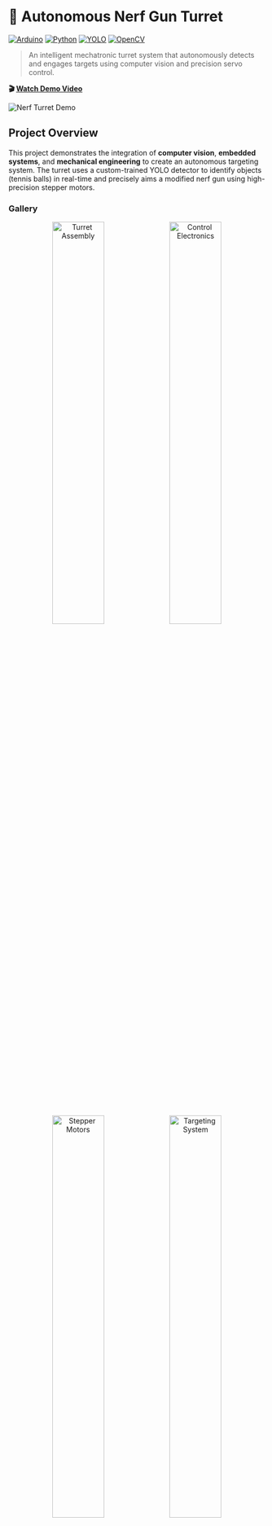 # 🎯 Autonomous Nerf Gun Turret

[![Arduino](https://img.shields.io/badge/Arduino-UNO-00979D?style=flat&logo=arduino&logoColor=white)](https://www.arduino.cc/)
[![Python](https://img.shields.io/badge/Python-3.x-3776AB?style=flat&logo=python&logoColor=white)](https://www.python.org/)
[![YOLO](https://img.shields.io/badge/YOLOv8-Computer_Vision-FF6F00?style=flat)](https://ultralytics.com/)
[![OpenCV](https://img.shields.io/badge/OpenCV-4.x-5C3EE8?style=flat&logo=opencv&logoColor=white)](https://opencv.org/)

> An intelligent mechatronic turret system that autonomously detects and engages targets using computer vision and precision servo control.

**🎬 [Watch Demo Video](https://youtu.be/Jn-dusm-H4Y)**

![Nerf Turret Demo](Assets/nerf-1.jpg)

## Project Overview

This project demonstrates the integration of **computer vision**, **embedded systems**, and **mechanical engineering** to create an autonomous targeting system. The turret uses a custom-trained YOLO detector to identify objects (tennis balls) in real-time and precisely aims a modified nerf gun using high-precision stepper motors.

### Gallery

<div align="center">
  <img src="Assets/nerf-2.jpg" width="45%" alt="Turret Assembly"/>
  <img src="Assets/nerf-3.jpg" width="45%" alt="Control Electronics"/>
</div>

<div align="center">
  <img src="Assets/nerf-4.jpg" width="45%" alt="Stepper Motors"/>
  <img src="Assets/nerf-5.jpg" width="45%" alt="Targeting System"/>
</div>

## Key Features

### Precision Targeting

- **High-accuracy positioning**: ±2.32 cm at 100m (yaw), ±6.44 cm (pitch)
- **1/16 microstepping** with gear reduction for ultra-smooth motion
- **NEMA17 stepper motors** with TB6600 drivers for reliable operation

### Intelligent Detection

- **Custom YOLO v8 model** trained for tennis ball detection
- **Real-time computer vision** processing at 30+ FPS
- **Adaptive targeting algorithms** with predictive aiming

### Robust Control System

- **5 Hz command loop** balancing responsiveness and reliability
- **Non-blocking Arduino firmware** for real-time execution
- **Absolute positioning** with limit switch homing
- **Serial command protocol** for seamless PC-Arduino communication

### Professional Implementation

- **Embedded C++** firmware with state machine architecture
- **Python control system** using OpenCV and Ultralytics YOLO
- **Modular design** for easy expansion and maintenance

## System Architecture

```mermaid
graph TB
    A[Webcam Feed] --> B[YOLO Object Detection]
    B --> C[Target Tracking Algorithm]
    C --> D[Position Calculator]
    D --> E[Serial Command Protocol]
    E --> F[Arduino Controller]
    F --> G[TB6600 Stepper Drivers]
    G --> H[NEMA17 Motors]
    H --> I[Turret Mechanism]
    I --> J[Nerf Gun Assembly]

    F --> K[Limit Switches]
    F --> L[Servo Controllers]
    L --> M[Gun Trigger Mechanism]
```

## Hardware Components

| Component           | Specification      | Purpose               |
| ------------------- | ------------------ | --------------------- |
| **Microcontroller** | Arduino UNO R3     | Main control unit     |
| **Stepper Motors**  | NEMA17 (1.8°/step) | Precision positioning |
| **Motor Drivers**   | TB6600 Microstep   | Smooth motion control |
| **Camera**          | USB Webcam (720p)  | Target detection      |
| **Servos**          | SG90 Micro Servos  | Gun trigger mechanism |
| **Sensors**         | Limit Switches     | Homing and safety     |
| **Power Supply**    | 12V 5A DC          | Motor power           |

## Software Stack

### **Computer Vision Pipeline**

- **YOLOv8 Nano** - Custom trained model for tennis ball detection
- **OpenCV** - Image processing and camera interface
- **Ultralytics** - Deep learning inference framework

### **Embedded Firmware**

- **Arduino C++** - Real-time motor control
- **Non-blocking architecture** - Maintains responsiveness
- **State machine design** - Robust command processing

### **Control System**

- **Python 3.x** - Main control application
- **Serial communication** - Robust command protocol
- **Threading** - Parallel processing for optimal performance

## Technical Specifications

### **Positioning Accuracy**

- **Horizontal Resolution**: 50 pulses/degree (1280 steps/17°)
- **Vertical Resolution**: 10 pulses/degree (5120 steps/189°)
- **Field of View**: 70° horizontal × 52° vertical
- **Targeting Precision**: <3 cm at 100m range

### **Performance Metrics**

- **Detection Rate**: 30+ FPS
- **Command Frequency**: 5 Hz control loop
- **Response Time**: <200ms target acquisition
- **Reload Cycle**: 400ms between shots

## Quick Start

### Prerequisites

```bash
# Python dependencies
pip install ultralytics opencv-python pyserial

# Arduino libraries
# - Servo library (included in Arduino IDE)
# - Custom stepper control implementation
```

### Running the System

1. **Upload Arduino firmware**:

   ```bash
   # Using PlatformIO
   cd ArduinoStepper
   pio run --target upload
   ```

2. **Start the detection system**:

   ```bash
   # Basic operation
   python3 tennis_ball_demo.py

   # High-performance mode (Apple Silicon)
   python3 tennis_ball_demo.py -d mps --half

   # Optimized for speed
   python3 tennis_ball_demo.py --imgsz 416 --skip 2
   ```

## Project Structure

```
autonomous_nerf_turret/
├── 📄 tennis_ball_demo.py      # Main Python control application
├── 🔧 ArduinoStepper/          # Arduino firmware
│   ├── src/main.cpp            # Main control logic
│   ├── include/main.h          # Pin definitions & constants
│   └── platformio.ini          # Build configuration
├── 🖼️ Assets/                   # Project documentation images
└── 📚 README.md                # This file
```

## Key Achievements

- ✅ **Designed and built** embedded mechatronic turret integrating webcam, custom YOLO detector, and Arduino-controlled NEMA17 steppers
- ✅ **Implemented robust real-time** serial command protocol and non-blocking Arduino firmware
- ✅ **Engineered PC to Arduino** control loop at 5 Hz for optimal responsiveness
- ✅ **Achieved high positional precision** using 1/16 microstepping and gear reduction

## Configuration

### Camera Settings

```python
HORIZONTAL_FOV = 70.0  # degrees
VERTICAL_FOV = 52.0    # degrees
```

### Motor Calibration

```cpp
const int STEPS_PER_REV = 3200;           // 1/16 microstepping
const int YAW_PULSES_PER_DEGREE = 50;     # X-axis resolution
const int PITCH_PULSES_PER_DEGREE = 10;   # Y-axis resolution
```

### Serial Communication

```python
SERIAL_PORT = "/dev/cu.usbmodem31201"
BAUD_RATE = 115200
```

## Safety Features

- **Limit switch protection** prevents mechanical damage
- **Software bounds checking** ensures safe operating range
- **Emergency stop capability** via serial commands
- **Gun enable/disable control** for safe operation

## Future Enhancements

- [ ] **Multi-target tracking** and prioritization
- [ ] **Predictive aiming** for moving targets
- [ ] **Wireless control interface** via WiFi/Bluetooth
- [ ] **Advanced computer vision** with depth estimation
- [ ] **Mobile app integration** for remote operation

---

<div align="center">
  <strong>Built with ❤️ for autonomous systems and computer vision</strong>
</div>
